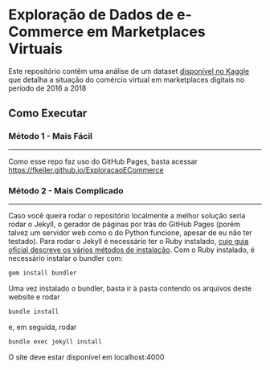 # Exploração de Dados de e-Commerce em Marketplaces Virtuais

Este repositório contêm uma análise de um dataset [disponível no Kaggle](https://www.kaggle.com/olistbr/brazilian-ecommerce) que detalha a situação do comércio virtual em marketplaces digitais no período de 2016 a 2018

## Como Executar

### Método 1 - Mais Fácil
---
Como esse repo faz uso do GitHub Pages, basta acessar https://fkeiler.github.io/ExploracaoECommerce

### Método 2 - Mais Complicado
---
Caso você queira rodar o repositório localmente a melhor solução seria rodar o Jekyll, o gerador de páginas por trás do GitHub Pages (porém talvez um servidor web como o do Python funcione, apesar de eu não ter testado). Para rodar o Jekyll é necessário ter o Ruby instalado, [cujo guia oficial descreve os vários métodos de instalação](https://www.ruby-lang.org/en/documentation/installation/). Com o Ruby instalado, é necessário instalar o bundler com:
```sh
gem install bundler
```
Uma vez instalado o bundler, basta ir à pasta contendo os arquivos deste website e rodar
```sh
bundle install
```
e, em seguida, rodar
```sh
bundle exec jekyll install
```
O site deve estar disponível em localhost:4000
